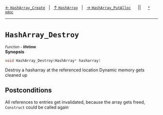 [&#8592; `HashArray_Create`](HTL_hasharray.t.h--hasharray--hasharray_create.md)&nbsp;&nbsp;&nbsp;|&nbsp;&nbsp;&nbsp;[&#8593; `HashArray`](HTL_hasharray.t.h--hasharray.md)&nbsp;&nbsp;&nbsp;|&nbsp;&nbsp;&nbsp;[&#8594; `HashArray_PutAlloc`](HTL_hasharray.t.h--hasharray--hasharray_putalloc.md)&nbsp;&nbsp;&nbsp;&nbsp;&nbsp;&nbsp;||&nbsp;&nbsp;&nbsp;&nbsp;&nbsp;&nbsp;<small>[\* xdoc](../xdoc/HTL_hasharray.t.h.xmd#L69)</small>
***

# `HashArray_Destroy`
<small>*Function* - **lifetime**</small>  
**Synopsis**

```cpp
void HashArray_Destroy(HashArray* hasharray)
```

Destroy a hasharray at the referenced location
Dynamic memory gets cleaned up


## Postconditions


All references to entries get invalidated, because
the array gets freed, `Construct` could be called
again


